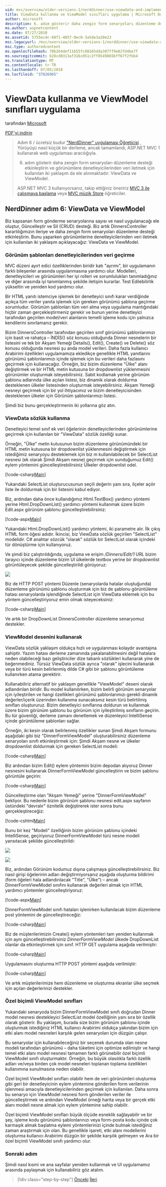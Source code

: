 ```yaml
---
uid: mvc/overview/older-versions-1/nerddinner/use-viewdata-and-implement-viewmodel-classes
title: ViewData kullanma ve ViewModel sınıfları uygulama | Microsoft Docs
author: microsoft
description: 6. adım gösterir daha zengin form senaryoları düzenleme desteği etkinleştirin ve görünümlere denetleyicilerinden veri iletmek için kullanılan iki yaklaşım da ele alınmaktadır:...
ms.author: aspnetcontent
ms.date: 07/27/2010
ms.assetid: 5755ec4c-60f1-4057-9ec0-3a5de3a20e23
msc.legacyurl: /mvc/overview/older-versions-1/nerddinner/use-viewdata-and-implement-viewmodel-classes
msc.type: authoredcontent
ms.openlocfilehash: 70b264def11b55fc08165dda307ff9e82fd4be7f
ms.sourcegitcommit: b28cd0313af316c051c2ff8549865bff67f2fbb4
ms.translationtype: MT
ms.contentlocale: tr-TR
ms.lasthandoff: 07/05/2018
ms.locfileid: "37826965"
---
```

<a name="use-viewdata-and-implement-viewmodel-classes"></a>ViewData kullanma ve ViewModel sınıfları uygulama
====================
tarafından [Microsoft](https://github.com/microsoft)

[PDF'yi indirin](http://aspnetmvcbook.s3.amazonaws.com/aspnetmvc-nerdinner_v1.pdf)

> Adım 6 / ücretsiz budur ["NerdDinner" uygulaması Öğreticisi](introducing-the-nerddinner-tutorial.md) , Yürüyüşü nasıl küçük bir derleme, ancak tamamlandı, ASP.NET MVC 1 kullanarak web uygulaması aracılığıyla.
> 
> 6. adım gösterir daha zengin form senaryoları düzenleme desteği etkinleştirin ve görünümlere denetleyicilerinden veri iletmek için kullanılan iki yaklaşım da ele alınmaktadır: ViewData ve ViewModel.
> 
> ASP.NET MVC 3 kullanıyorsanız, takip ettiğiniz öneririz [MVC 3 ile çalışmaya başlama](../../older-versions/getting-started-with-aspnet-mvc3/cs/intro-to-aspnet-mvc-3.md) veya [MVC müzik Store](../../older-versions/mvc-music-store/mvc-music-store-part-1.md) öğreticiler.


## <a name="nerddinner-step-6-viewdata-and-viewmodel"></a>NerdDinner adım 6: ViewData ve ViewModel

Biz kapsanan form gönderme senaryolarına sayısı ve nasıl uygulanacağı ele oluştur, Güncelleştir ve Sil (CRUD) desteği. Biz artık DinnersController kararlılığımızın ileriye ve daha zengin form senaryoları düzenleme desteği etkinleştirin. Bunu yaparken görünümlerine denetleyicilerinden veri iletmek için kullanılan iki yaklaşım açıklayacağız: ViewData ve ViewModel.

### <a name="passing-data-from-controllers-to-view-templates"></a>Görünüm şablonları denetleyicilerinden veri geçirme

MVC düzeni ayırt edici özelliklerinden biridir katı "ayrımı", bir uygulamanın farklı bileşenler arasında uygulanmasına yardımcı olur. Modelleri, denetleyicileri ve görünümleri her iyi rolleri ve sorumlulukları tanımladığınız ve diğer arasında iyi tanımlanmış şekilde iletişim kurarlar. Test Edilebilirlik yükseltin ve yeniden kod yardımcı olur.

Bir HTML yanıtı istemciye işlemek bir denetleyici sınıfı karar verdiğinde açıkça tüm veriler yanıta işlemek için gereken görünümü şablona geçirme sorumludur. Görünüm şablonları tüm veri alma veya uygulama mantığındaki hiçbir zaman gerçekleştirmeniz gerekir ve bunun yerine denetleyici tarafından geçirilen model/veri alanlarını temelli işleme kodu için yalnızca kendilerini sınırlamanız gerekir.

Bizim DinnersController tarafından geçirilen sınıf görünümü şablonlarımızı için basit ve rahatça – İNDİS() söz konusu olduğunda Dinner nesnelerin bir listesini ve tek bir Akşam Yemeği Details(), Edit(), Create() ve Delete() söz konusu olduğunda nesnesi şu anda model verileri. Daha fazla kullanıcı Arabirimi özellikleri uygulamamıza ekledikçe genellikle HTML yanıtlarını görünümü şablonlarımızı içinde işlemek için bu verileri daha fazlasını geçirmek için kullanacağız. Örneğin, biz bizim düzenleme "Ülke" alanı değiştirmek ve bir HTML metin kutusuna bir dropdownlist yüklenmesini görünümler oluşturmak isteyebilirsiniz. Sabit kodlamak yerine görünüm şablonu adlarında ülke açılan listesi, biz dinamik olarak doldurma desteklenen ülkeler listesinden oluşturmak isteyebilirsiniz. Akşam Yemeği nesneyi geçirmek için bir yol ihtiyacımız *ve* bizim denetleyicisinden desteklenen ülkeler için Görünüm şablonlarımızı listesi.

Şimdi biz bunu gerçekleştirmenin iki yollarına göz atın.

### <a name="using-the-viewdata-dictionary"></a>ViewData sözlük kullanma

Denetleyici temel sınıf ek veri öğelerinin denetleyicilerinden görünümlerine geçirmek için kullanılan bir "ViewData" sözlük özelliği sunar.

Örneğin, "Ülke" metin kutusunun bizim düzenleme görünümündeki bir HTML metin kutusuna bir dropdownlist yüklenmesini değiştirmek için istediğimiz senaryoyu desteklemek için biz m kullanılabilecek bir SelectList nesnesi (ek olarak Şimdi Akşam nesne) geçirmek için sunduğumuz Edit() eylem yöntemini güncelleştirebilirsiniz Ülkeler dropdownlist odel.

[!code-csharp[Main](use-viewdata-and-implement-viewmodel-classes/samples/sample1.cs)]

Yukarıdaki SelectList oluşturucusunun seçili değerin yanı sıra, ilçeler açılır liste ile doldurmak için bir listesini kabul ediyor.

Biz, ardından daha önce kullandığımız Html.TextBox() yardımcı yöntemi yerine Html.DropDownList() yardımcı yöntemi kullanmak üzere bizim Edit.aspx görünüm şablonu güncelleştirebilirsiniz:

[!code-aspx[Main](use-viewdata-and-implement-viewmodel-classes/samples/sample2.aspx)]

Yukarıdaki Html.DropDownList() yardımcı yöntemi, iki parametre alır. İlk çıkış HTML form öğesi adıdır. İkincisi, biz ViewData sözlük geçirilen "SelectList" modelidir. C# anahtar sözcük "olarak" sözlük bir SelectList olarak içindeki tür dönüştürme için kullanıyoruz.

Ve şimdi biz çalıştırıldığında, uygulama ve erişim */Dinners/Edit/1* URL bizim tarayıcı içinde düzenleme bizim UI ülkelerde textbox yerine bir dropdownlist görüntüleyecek şekilde güncelleştirildi görüyoruz:

![](use-viewdata-and-implement-viewmodel-classes/_static/image1.png)

Biz de HTTP POST yöntemi Düzenle (senaryolarda hatalar oluştuğunda) düzenleme görünümü şablonu oluşturmak için biz de şablonu görüntüleme hatası senaryolarda işlendiğinde SelectList için ViewData eklemek için bu yöntem güncelleştiriyoruz emin olmak isteyeceksiniz:

[!code-csharp[Main](use-viewdata-and-implement-viewmodel-classes/samples/sample3.cs)]

Ve artık bir DropDownList DinnersController düzenleme senaryomuz destekler.

### <a name="using-a-viewmodel-pattern"></a>ViewModel desenini kullanarak

ViewData sözlük yaklaşım oldukça hızlı ve uygulanması kolaydır avantajına sahiptir. Yazım hatası derleme zamanında yakalanabilmesini değil hatalara neden olabileceği bazı geliştiriciler dize tabanlı sözlükleri kullanarak yine de beğenmediniz. Türsüz ViewData sözlük ayrıca "olarak" işlecini kullanarak veya bir türü kesin belirlenmiş dilde C# gibi bir şablonu görüntüleme kullanırken atama gerektirir.

Kullanabiliriz alternatif bir yaklaşım genellikle "ViewModel" deseni olarak adlandırılan biridir. Bu model kullanılırken, bizim belirli görünüm senaryolar için iyileştirilen ve hangi özellikleri görünümü şablonlarımızı gerekli dinamik değerler/içerik üzerinden kullanıma sunacaksınız kesin türü belirtilmiş sınıfları oluştururuz. Bizim denetleyici sınıflarına doldurun ve kullanmak üzere bizim görünüm şablonu bu görünüm için iyileştirilmiş sınıfların geçirin. Bu tür güvenliği, derleme zamanı denetlemek ve düzenleyici IntelliSense içinde görüntüleme şablonları sağlar.

Örneğin, iki kesin olarak belirlenmiş özellikler sunan Şimdi Akşam formunu aşağıdaki gibi biz "DinnerFormViewModel" oluşturabilirsiniz düzenleme senaryoları sınıfı etkinleştirmek için: Şimdi Akşam nesne ve ülkeler dropdownlist doldurmak için gereken SelectList modeli:

[!code-csharp[Main](use-viewdata-and-implement-viewmodel-classes/samples/sample4.cs)]

Biz ardından bizim Edit() eylem yöntemini bizim depodan alıyoruz Dinner nesnesini kullanarak DinnerFormViewModel güncelleştirin ve bizim şablonu görüntüle geçirin:

[!code-csharp[Main](use-viewdata-and-implement-viewmodel-classes/samples/sample5.cs)]

Güncelleştirme olan "Akşam Yemeği" yerine "DinnerFormViewModel" bekliyor. Bu nedenle bizim görünüm şablonu nesnesi edit.aspx sayfanın üstündeki "devralır" öznitelik değiştirerek ister sonra bunu gerçekleştireceğiz:

[!code-cshtml[Main](use-viewdata-and-implement-viewmodel-classes/samples/sample6.cshtml)]

Bunu bir kez "Modeli" özelliğinin bizim görünüm şablonu içindeki IntelliSense, geçiriyoruz DinnerFormViewModel türü nesne modeli yansıtacak şekilde güncelleştirildi:

![](use-viewdata-and-implement-viewmodel-classes/_static/image2.png)

![](use-viewdata-and-implement-viewmodel-classes/_static/image3.png)

Biz, ardından Görünüm kodumuz dışına çalışmaya güncelleştirebilirsiniz. Biz nasıl girişi öğelerinin adları değiştirmiyorsanız aşağıda oluşturma bildirimi (form öğeleri hala adlandırılacak "Title", "Ülke") – ancak DinnerFormViewModel sınıfını kullanarak değerleri almak için HTML yardımcı yöntemler güncelleştiriyoruz:

[!code-aspx[Main](use-viewdata-and-implement-viewmodel-classes/samples/sample7.aspx)]

DinnerFormViewModel sınıfı hataları işlenirken kullanılacak bizim düzenleme post yöntemini de güncelleştireceğiz:

[!code-csharp[Main](use-viewdata-and-implement-viewmodel-classes/samples/sample8.cs)]

Biz de müşterilerimizin Create() eylem yöntemleri tam yeniden kullanmak için aynı güncelleştirebilirsiniz *DinnerFormViewModel* ülkede DropDownList olanlar da etkinleştirmek için sınıf. HTTP GET uygulama aşağıda verilmiştir:

[!code-csharp[Main](use-viewdata-and-implement-viewmodel-classes/samples/sample9.cs)]

Uygulamasını oluşturma HTTP POST yöntemi aşağıda verilmiştir:

[!code-csharp[Main](use-viewdata-and-implement-viewmodel-classes/samples/sample10.cs)]

Ve artık müşterilerimize hem düzenleme ve oluşturma ekranlar ülke seçmek için açılan değerlerinizi destekler.

### <a name="custom-shaped-viewmodel-classes"></a>Özel biçimli ViewModel sınıfları

Yukarıdaki senaryoda bizim DinnerFormViewModel sınıfı doğrudan Dinner model nesnesi destekleyici SelectList model özelliğinin yanı sıra bir özellik olarak gösterir. Bu yaklaşım, burada size bizim görünüm şablonu içinde oluşturmak istediğiniz HTML kullanıcı Arabirimi oldukça yakından bizim için etki alanı model nesneleri karşılık gelen senaryoları için düzgün çalışır.

Bu senaryolar için kullanabileceğiniz bir seçenek durumda olan nesne modeli tarafından görünümü – daha tüketimi için optimize edilmiştir ve hangi temel etki alanı model nesnesi tamamen farklı görünebilir özel biçimli ViewModel sınıfı oluşturmaktır. Örneğin, bu büyük olasılıkla farklı özellik adları ve/veya birden çok model nesneleri toplanan toplama özellikleri kullanımına sunulmasına neden olabilir.

Özel biçimli ViewModel sınıfları olabilir hem de veri görünümleri oluşturma gibi geri bir denetleyicinin eylem yöntemine gönderilen form verilerinin işlenmesi amacıyla denetleyicilerinden geçirmek için kullanılan. Daha sonra bu senaryo için ViewModel nesnesi form gönderilen veriler ile güncelleştirmek ve ardından ViewModel örneği harita veya bir gerçek etki alanı modeli nesne almak için eylem yöntemine sahip olabilir.

Özel biçimli ViewModel sınıfları büyük ölçüde esneklik sağlayabilir ve bir şey, işleme kodu görünümü şablonlarınızı veya form-posta kodu içinde çok karmaşık almak başlatma eylemi yöntemlerinizi içinde bulmak istediğiniz zaman araştırmak için olan. Bu genellikle işareti, etki alanı modellerini oluşturma kullanıcı Arabirimi düzgün bir şekilde karşılık gelmeyen ve Ara bir özel biçimli ViewModel sınıfı yardımcı olur.

### <a name="next-step"></a>Sonraki adım

Şimdi nasıl kısmi ve ana sayfalar yeniden kullanmak ve UI uygulamamız arasında paylaşmak için kullanabiliriz göz atalım.

> [!div class="step-by-step"]
> [Önceki](provide-crud-create-read-update-delete-data-form-entry-support.md)
> [İleri](re-use-ui-using-master-pages-and-partials.md)
